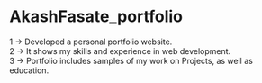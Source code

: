 # AkashFasate_portfolio
1 -> Developed a personal portfolio website.<br>
2 -> It shows my skills and experience in web development.<br>
3 -> Portfolio includes samples of my work on Projects, as well as education.
